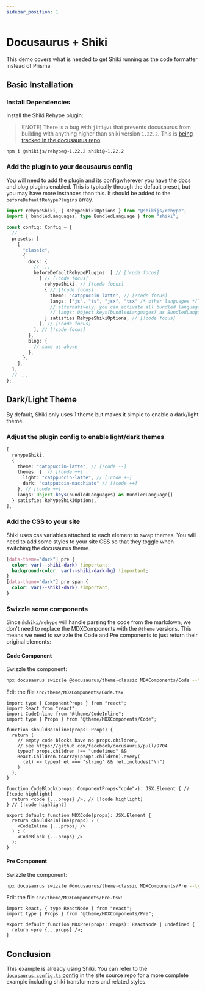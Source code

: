 ```yaml
---
sidebar_position: 1
---
```


# Docusaurus + Shiki

This demo covers what is needed to get Shiki running as the code formatter instead of Prisma

## Basic Installation

### Install Dependencies

Install the Shiki Rehype plugin:

> ![NOTE]
> There is a bug with `jiti@v1` that prevents docusaurus from building with anything higher than shiki version `1.22.2`. This is [being tracked in the docusaurus repo](https://github.com/facebook/docusaurus/pull/10716).

```shell
npm i @shikijs/rehype@~1.22.2 shiki@~1.22.2
```

### Add the plugin to your docusaurus config

You will need to add the plugin and its configwherever you have the docs and blog plugins enabled. This is typically through the default preset, but you may have more instances than this. It should be added to the `beforeDefaultRehypePlugins` array.

```ts
import rehypeShiki, { RehypeShikiOptions } from "@shikijs/rehype";
import { bundledLanguages, type BundledLanguage } from "shiki";

const config: Config = {
  // ...
  presets: [
    [
      "classic",
      {
        docs: {
          // ...
          beforeDefaultRehypePlugins: [ // [!code focus]
            [ // [!code focus]
              rehypeShiki, // [!code focus]
              { // [!code focus]
                theme: "catppuccin-latte", // [!code focus]
                langs: ["js", "ts", "jsx", "tsx" /* other languages */], // [!code focus]
                // alternatively, you can activate all bundled languages: // [!code focus]
                // langs: Object.keys(bundledLanguages) as BundledLanguage[] // [!code focus]
              } satisfies RehypeShikiOptions, // [!code focus]
            ], // [!code focus]
          ], // [!code focus]
        },
        blog: {
          // same as above
        },
      },
    ],
  ],
  // ...
};
```

## Dark/Light Theme

By default, Shiki only uses 1 theme but makes it simple to enable a dark/light theme.

### Adjust the plugin config to enable light/dark themes

```ts
[
  rehypeShiki,
  {
    theme: "catppuccin-latte", // [!code --]
    themes: {  // [!code ++]
      light: "catppuccin-latte", // [!code ++]
      dark: "catppuccin-macchiato" // [!code ++]
    }, // [!code ++]
    langs: Object.keys(bundledLanguages) as BundledLanguage[]
  } satisfies RehypeShikiOptions,
],
```

### Add the CSS to your site

Shiki uses css variables attached to each element to swap themes. You will need to add some styles to your site CSS so that they toggle when switching the docusaurus theme.

```css
[data-theme="dark"] pre {
  color: var(--shiki-dark) !important;
  background-color: var(--shiki-dark-bg) !important;
}
[data-theme="dark"] pre span {
  color: var(--shiki-dark) !important;
}
```

### Swizzle some components

Since `@shiki/rehype` will handle parsing the code from the markdown, we don't need to replace the MDXComponents with the `@theme` versions. This means we need to swizzle the Code and Pre components to just return their original elements:

#### Code Component

Swizzle the component:

```bash
npx docusaurus swizzle @docusaurus/theme-classic MDXComponents/Code --typescript --eject
```

Edit the file `src/theme/MDXComponents/Code.tsx`

```tsx
import type { ComponentProps } from "react";
import React from "react";
import CodeInline from "@theme/CodeInline";
import type { Props } from "@theme/MDXComponents/Code";

function shouldBeInline(props: Props) {
  return (
    // empty code blocks have no props.children,
    // see https://github.com/facebook/docusaurus/pull/9704
    typeof props.children !== "undefined" &&
    React.Children.toArray(props.children).every(
      (el) => typeof el === "string" && !el.includes("\n")
    )
  );
}

function CodeBlock(props: ComponentProps<"code">): JSX.Element { // [!code highlight]
  return <code {...props} />; // [!code highlight]
} // [!code highlight]

export default function MDXCode(props): JSX.Element {
  return shouldBeInline(props) ? (
    <CodeInline {...props} />
  ) : (
    <CodeBlock {...props} />
  );
}
```

#### Pre Component

Swizzle the component:

```bash
npx docusaurus swizzle @docusaurus/theme-classic MDXComponents/Pre --typescript --eject
```

Edit the file `src/theme/MDXComponents/Pre.tsx`:

```tsx
import React, { type ReactNode } from "react";
import type { Props } from "@theme/MDXComponents/Pre";

export default function MDXPre(props: Props): ReactNode | undefined {
  return <pre {...props} />;
}
```

## Conclusion

This example is already using Shiki. You can refer to the [`docusaurus.config.ts` config](https://github.com/lachieh/docusaurus-with-shiki-rehype/blob/main/docusaurus.config.ts) in the site source repo for a more complete example including shiki transformers and related styles.
